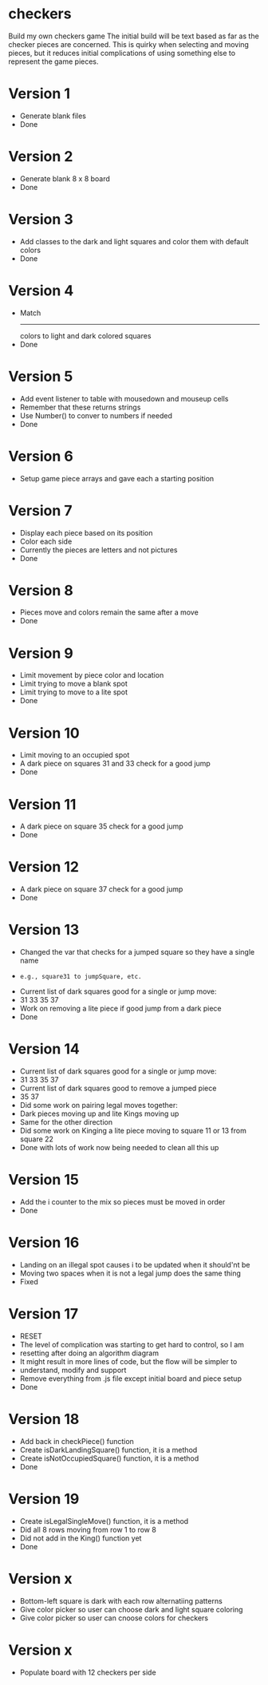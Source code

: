 # checkers
Build my own checkers game
The initial build will be text based as far as the checker pieces are
concerned. This is quirky when selecting and moving pieces, but it reduces
initial complications of using something else to represent the game pieces.

# Version 1
- Generate blank files
- Done

# Version 2
- Generate blank 8 x 8 board
- Done

# Version 3
- Add classes to the dark and light squares and color them with default colors
- Done

# Version 4
- Match <hr> colors to light and dark colored squares
- Done

# Version 5
- Add event listener to table with mousedown and mouseup cells
- Remember that these returns strings
- Use Number() to conver to numbers if needed
- Done

# Version 6
- Setup game piece arrays and gave each a starting position

# Version 7
- Display each piece based on its position
- Color each side
- Currently the pieces are letters and not pictures
- Done

# Version 8
- Pieces move and colors remain the same after a move
- Done

# Version 9
- Limit movement by piece color and location
- Limit trying to move a blank spot
- Limit trying to move to a lite spot
- Done

# Version 10
- Limit moving to an occupied spot
- A dark piece on squares 31 and 33 check for a good jump
- Done

# Version 11
- A dark piece on square 35 check for a good jump
- Done

# Version 12
- A dark piece on square 37 check for a good jump
- Done

# Version 13
- Changed the var that checks for a jumped square so they have a single name
-     e.g., square31 to jumpSquare, etc.
- Current list of dark squares good for a single or jump move:
- 31  33  35  37
- Work on removing a lite piece if good jump from a dark piece
- Done

# Version 14
- Current list of dark squares good for a single or jump move:
- 31  33  35  37
- Current list of dark squares good to remove a jumped piece
- 35  37
- Did some work on pairing legal moves together:
-  Dark pieces moving up and lite Kings moving up
-  Same for the other direction
- Did some work on Kinging a lite piece moving to square 11 or 13 from square 22
- Done with lots of work now being needed to clean all this up

# Version 15
- Add the i counter to the mix so pieces must be moved in order
- Done

# Version 16
- Landing on an illegal spot causes i to be updated when it should'nt be
- Moving two spaces when it is not a legal jump does the same thing
- Fixed

# Version 17
- RESET
- The level of complication was starting to get hard to control, so I am
- resetting after doing an algorithm diagram
- It might result in more lines of code, but the flow will be simpler to
- understand, modify and support
- Remove everything from .js file except initial board and piece setup
- Done

# Version 18
- Add back in checkPiece() function
- Create isDarkLandingSquare() function, it is a method
- Create isNotOccupiedSquare() function, it is a method
- Done

# Version 19
- Create isLegalSingleMove() function, it is a method
- Did all 8 rows moving from row 1 to row 8
- Did not add in the King() function yet
- Done

# Version x
- Bottom-left square is dark with each row alternatiing patterns
- Give color picker so user can choose dark and light square coloring
- Give color picker so user can cnoose colors for checkers

# Version x
- Populate board with 12 checkers per side